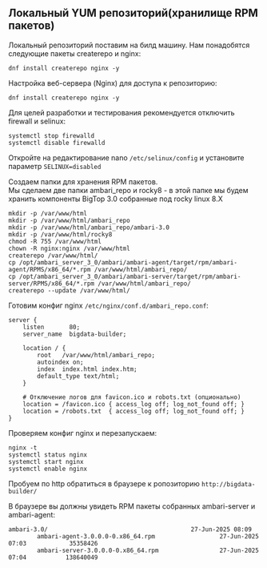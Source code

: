 ## Локальный YUM репозиторий(хранилище RPM пакетов)

Локальный репозиторий поставим на билд машину.
Нам понадобятся следующие пакеты createrepo и nginx: 

```shell
dnf install createrepo nginx -y
```

Настройка веб-сервера (Nginx) для доступа к репозиторию:

```shell
dnf install createrepo nginx -y
```

Для целей разработки и тестирования рекомендуется отключить firewall и selinux:  

```shell
systemctl stop firewalld
systemctl disable firewalld
```

Откройте на редактирование nano ```/etc/selinux/config``` и установите параметр ```SELINUX=disabled```


Создаем папки для хранения RPM пакетов.  
Мы сделаем две папки ambari_repo и rocky8 - в этой папке мы будем хранить компоненты BigTop 3.0 собранные под rocky linux 8.X

```shell
mkdir -p /var/www/html
mkdir -p /var/www/html/ambari_repo
mkdir -p /var/www/html/ambari_repo/ambari-3.0
mkdir -p /var/www/html/rocky8
chmod -R 755 /var/www/html
chown -R nginx:nginx /var/www/html
createrepo /var/www/html/
cp /opt/ambari_server_3_0/ambari/ambari-agent/target/rpm/ambari-agent/RPMS/x86_64/*.rpm /var/www/html/ambari_repo/
cp /opt/ambari_server_3_0/ambari/ambari-server/target/rpm/ambari-server/RPMS/x86_64/*.rpm /var/www/html/ambari_repo/
createrepo --update /var/www/html/
```

Готовим конфиг nginx  ```/etc/nginx/conf.d/ambari_repo.conf```:

```
server {
    listen       80;
    server_name  bigdata-builder;

    location / {
        root   /var/www/html/ambari_repo;
        autoindex on;
        index  index.html index.htm;
        default_type text/html;
    }

    # Отключение логов для favicon.ico и robots.txt (опционально)
    location = /favicon.ico { access_log off; log_not_found off; }
    location = /robots.txt  { access_log off; log_not_found off; }
}

```
Проверяем конфиг nginx и перезапускаем:

```shell
nginx -t
systemctl status nginx
systemctl start nginx
systemctl enable nginx
```
Пробуем по http обратиться в браузере к ропозиторию ```http://bigdata-builder/```

В браузере вы должны увидеть RPM пакеты собранных ambari-server и ambari-agent:

```
ambari-3.0/                                        27-Jun-2025 08:09      
        ambari-agent-3.0.0.0-0.x86_64.rpm                  27-Jun-2025 07:03            35358426
        ambari-server-3.0.0.0-0.x86_64.rpm                 27-Jun-2025 07:04           138640049
```